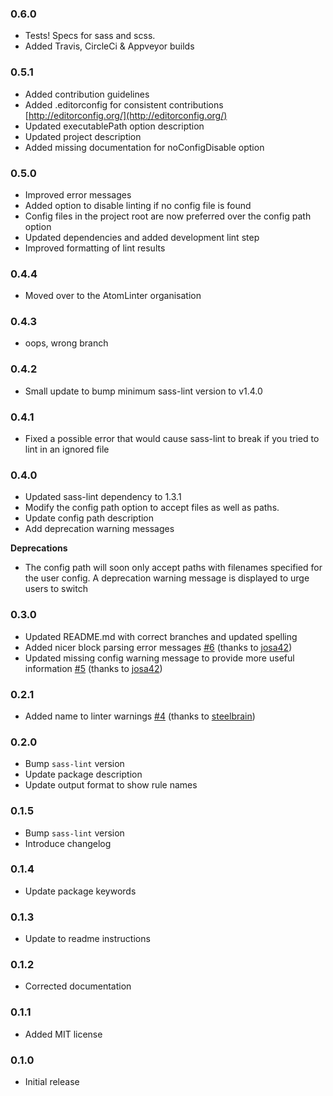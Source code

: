 ### 0.6.0
- Tests! Specs for sass and scss.
- Added Travis, CircleCi & Appveyor builds

### 0.5.1
- Added contribution guidelines
- Added .editorconfig for consistent contributions [http://editorconfig.org/](http://editorconfig.org/)
- Updated executablePath option description
- Updated project description
- Added missing documentation for noConfigDisable option

### 0.5.0
- Improved error messages
- Added option to disable linting if no config file is found
- Config files in the project root are now preferred over the config path option
- Updated dependencies and added development lint step
- Improved formatting of lint results

### 0.4.4
- Moved over to the AtomLinter organisation

### 0.4.3
- oops, wrong branch

### 0.4.2
- Small update to bump minimum sass-lint version to v1.4.0

### 0.4.1
- Fixed a possible error that would cause sass-lint to break if you tried to lint in an ignored file

### 0.4.0
- Updated sass-lint dependency to 1.3.1
- Modify the config path option to accept files as well as paths.
- Update config path description
- Add deprecation warning messages

**Deprecations**

- The config path will soon only accept paths with filenames specified for the user config. A deprecation warning message is displayed to urge users to switch

### 0.3.0
- Updated README.md with correct branches and updated spelling
- Added nicer block parsing error messages [#6](https://github.com/DanPurdy/linter-sass-lint/pull/6) (thanks to [josa42](https://github.com/josa42))
- Updated missing config warning message to provide more useful information [#5](https://github.com/DanPurdy/linter-sass-lint/pull/5) (thanks to [josa42](https://github.com/josa42))

### 0.2.1
- Added name to linter warnings [#4](https://github.com/DanPurdy/linter-sass-lint/pull/4) (thanks to [steelbrain](https://github.com/steelbrain))

### 0.2.0

- Bump `sass-lint` version
- Update package description
- Update output format to show rule names

### 0.1.5

- Bump `sass-lint` version
- Introduce changelog

### 0.1.4

- Update package keywords

### 0.1.3

- Update to readme instructions

### 0.1.2

- Corrected documentation

### 0.1.1

- Added MIT license

### 0.1.0

- Initial release
